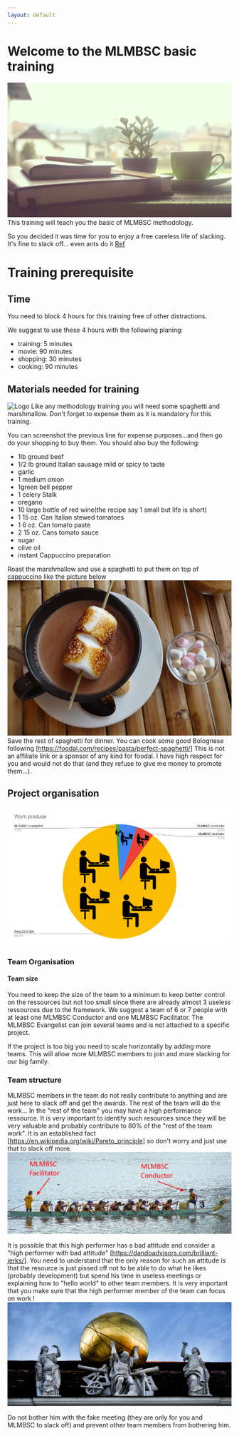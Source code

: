 ```yaml
---
layout: default
---
```

 
# Welcome to the MLMBSC basic training
![Logo](/pictures/basic_training.jpg)
This training will teach you the basic of MLMBSC methodology.
 
So you decided it was time for you to enjoy a free careless life of slacking. It's fine to slack off... even ants do it [Ref](https://www.sciencealert.com/many-worker-ants-are-actually-lazy-slackers-but-there-s-a-good-reason-for-that)
 
 
# Training prerequisite
## Time
You need to block 4 hours for this training free of other distractions.
 
We suggest to use these 4 hours with the following planing:
* training: 5 minutes
* movie: 90 minutes
* shopping: 30 minutes
* cooking: 90 minutes
 
## Materials needed for training
![Logo](/pictures/materials_basic.png)
Like any methodology training you will need some spaghetti and marshmallow. Don't forget to expense them as it is mandatory for this training.
 
You can screenshot the previous line for expense purposes...and then go do your shopping to buy them. You should also buy the following:
* 1lb ground beef
* 1/2 lb ground Italian sausage mild or spicy to taste
* garlic
* 1 medium onion 
* 1green bell pepper 
* 1 celery Stalk
* oregano
* 10 large bottle of red wine(the recipe say 1 small but life is short)
* 1 15 oz. Can Italian stewed tomatoes
* 1 6 oz. Can tomato paste
* 2 15 oz. Cans tomato sauce
* sugar
* olive oil
* instant Cappuccino preparation
 
 
Roast the marshmallow and use a spaghetti to put them on top of cappuccino like the picture below
![Logo](/pictures/marshmallow_cofe.jpg)
Save the rest of spaghetti for dinner. You can cook some good Bolognese following [https://foodal.com/recipes/pasta/perfect-spaghetti/] This is not an affiliate link or a sponsor of any kind for foodal. I have high respect for you  and would not do that (and they refuse to give me money to promote them...).
 
## Project organisation
![Logo](/pictures/work_produce_2.png)
 
### Team Organisation
 
#### Team size
You need to keep the size of the team to a minimum to keep better control on the ressources but not too small since there are already almost 3 useless ressources due to the framework. We suggest a team of 6 or 7 people with at least one MLMBSC Conductor and one MLMBSC Facilitator. The MLMBSC Evangelist can join several teams and is not attached to a specific project.
 
If the project is too big you need to scale horizontally by adding more teams. This will allow more MLMBSC members to join and more slacking for our big family.
 
### Team structure
MLMBSC members in the team do not really contribute to anything and are just here to slack off and get the awards. The rest of the team will do the work... In the "rest of the team" you may have a high performance ressource. It is very important to identify such resources since they will be very valuable and probably contribute to 80% of the "rest of the team work". It is an established fact [https://en.wikipedia.org/wiki/Pareto_principle] so don't worry and just use that to slack off more. 
![Logo](/pictures/rowing_2.png)
 
It is possible that this high performer has a bad attitude and consider a "high performer with bad attitude" [https://dandoadvisors.com/brilliant-jerks/]. You need to understand that the only reason for such an attitude is that the resource is just pissed off not to be able to do what he likes (probably development) but spend his time in useless meetings or explaining how to "hello world" to other team members. It is very important that you make sure that the high performer member of the team can focus on work ! 
![Logo](/pictures/atlas.jpg)
 
Do not bother him with the fake meeting (they are only for you and MLMBSC to slack off) and prevent other team members from bothering him.
